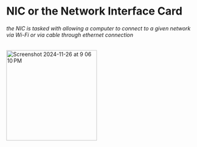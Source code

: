 # NIC or the Network Interface Card
###### the NIC is tasked with allowing a computer to connect to a given network via Wi-Fi or via cable through ethernet connection

<img width="238" alt="Screenshot 2024-11-26 at 9 06 10 PM" src="https://github.com/user-attachments/assets/2ffe93cf-f4a4-4002-b00b-c761bb7e2bd5">

